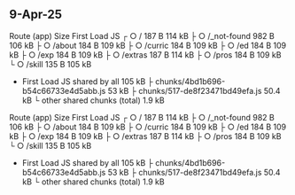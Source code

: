 ## 9-Apr-25
Route (app)                              Size     First Load JS
┌ ○ /                                    187 B           114 kB
├ ○ /_not-found                          982 B           106 kB
├ ○ /about                               184 B           109 kB
├ ○ /curric                              184 B           109 kB
├ ○ /ed                                  184 B           109 kB
├ ○ /exp                                 184 B           109 kB
├ ○ /extras                              187 B           114 kB
├ ○ /pros                                184 B           109 kB
└ ○ /skill                               135 B           105 kB
+ First Load JS shared by all            105 kB
  ├ chunks/4bd1b696-b54c66733e4d5abb.js  53 kB
  ├ chunks/517-de8f23471bd49efa.js       50.4 kB
  └ other shared chunks (total)          1.9 kB


Route (app)                              Size     First Load JS
┌ ○ /                                    187 B           114 kB
├ ○ /_not-found                          982 B           106 kB
├ ○ /about                               184 B           109 kB
├ ○ /curric                              184 B           109 kB
├ ○ /ed                                  184 B           109 kB
├ ○ /exp                                 184 B           109 kB
├ ○ /extras                              187 B           114 kB
├ ○ /pros                                184 B           109 kB
└ ○ /skill                               135 B           105 kB
+ First Load JS shared by all            105 kB
  ├ chunks/4bd1b696-b54c66733e4d5abb.js  53 kB
  ├ chunks/517-de8f23471bd49efa.js       50.4 kB
  └ other shared chunks (total)          1.9 kB